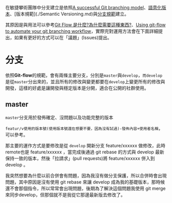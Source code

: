 在敏捷攀術團隊中分支建立是依照[A successful Git branching model](https://nvie.com/posts/a-successful-git-branching-model/)、[語意化版本](https://semver.org/lang/zh-TW/)、[版本規範](./Semantic Versioning.md)與[分支規範](./Branch.md)建立。  

其原因是與用法可以參考[Git Flow 是什麼?為什麼需要這種東西?](https://gitbook.tw/chapters/gitflow/why-need-git-flow.html)、[Using git-flow to automate your git branching workflow](https://jeffkreeftmeijer.com/git-flow/)，實際完對運用方法會在下面詳細提出，如果有更好的方式可以在「議題」(Issues)提出。  

# 分支
依照**Git-flow**的規範，會有兩條主要分支，分別是`master`與`develop`，`而develop`是從`master`分出來的，並且所有的修改與變更都要在`develop`上變更所有的修改與開發，這樣的好處是讓開發與穩定版本是分開，適合在公開的社群使用。

## master
`master`分支用於發佈確定、沒問題以及功能完整的版本



 `featur/v使用的版本號(使用版本號還在想要不要，因為沒有試過)-發佈內容+使用者名稱`，可以參考。

那主要的運作方式是要修改是從 `develop` 開新分支 feature/xxxxxx 做修改，此時remote也是 feature/xxxxxx ，當完成後通過 git rebase 的方式與 develop 最新保持一致的版本，然後「拉請求」(pull requests)將 feature/xxxxxx 併入到 develop 。

我突然想要為什麼以前合併會有問題，因為我沒有做分支保護，所以合併時會出現問題，其中原因是沒有使用 git rebase 來讓 develop 成為我的基礎版本，那時候還不會那個指令，所以常常會出現問題，後期為了解決這個問題我使用 git merge 來同步develop，但那個就不是我從它那邊最新版去修改了。

